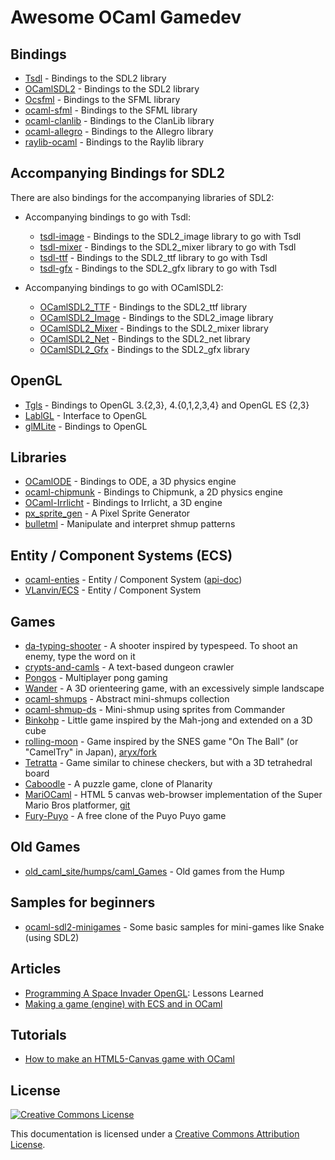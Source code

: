 # Awesome OCaml Gamedev

## Bindings

* [Tsdl][1] - Bindings to the SDL2 library
* [OCamlSDL2][2] - Bindings to the SDL2 library
* [Ocsfml][3] - Bindings to the SFML library
* [ocaml-sfml][4] - Bindings to the SFML library
* [ocaml-clanlib][5] - Bindings to the ClanLib library
* [ocaml-allegro][6] - Bindings to the Allegro library
* [raylib-ocaml][7] - Bindings to the Raylib library

## Accompanying Bindings for SDL2

There are also bindings for the accompanying libraries of SDL2:

* Accompanying bindings to go with Tsdl:
    * [tsdl-image][10] - Bindings to the SDL2\_image library to go with Tsdl
    * [tsdl-mixer][11] - Bindings to the SDL2\_mixer library to go with Tsdl
    * [tsdl-ttf][12] - Bindings to the SDL2\_ttf library to go with Tsdl
    * [tsdl-gfx][13] - Bindings to the SDL2\_gfx library to go with Tsdl

* Accompanying bindings to go with OCamlSDL2:
    * [OCamlSDL2\_TTF][15] - Bindings to the SDL2\_ttf library
    * [OCamlSDL2\_Image][16] - Bindings to the SDL2\_image library
    * [OCamlSDL2\_Mixer][17] - Bindings to the SDL2\_mixer library
    * [OCamlSDL2\_Net][18] - Bindings to the SDL2\_net library
    * [OCamlSDL2\_Gfx][19] - Bindings to the SDL2\_gfx library

## OpenGL

* [Tgls][30] - Bindings to OpenGL 3.{2,3}, 4.{0,1,2,3,4} and OpenGL ES {2,3}
* [LablGL][31] - Interface to OpenGL
* [glMLite][32] - Bindings to OpenGL

## Libraries

* [OCamlODE][40] - Bindings to ODE, a 3D physics engine
* [ocaml-chipmunk][41] - Bindings to Chipmunk, a 2D physics engine
* [OCaml-Irrlicht][42] - Bindings to Irrlicht, a 3D engine
* [px_sprite_gen][43] - A Pixel Sprite Generator
* [bulletml][44] - Manipulate and interpret shmup patterns

## Entity / Component Systems (ECS)

* [ocaml-enties][50] - Entity / Component System ([api-doc][51])
* [VLanvin/ECS][52] - Entity / Component System

## Games

* [da-typing-shooter][60] - A shooter inspired by typespeed. To shoot an enemy, type the word on it
* [crypts-and-camls][61] - A text-based dungeon crawler
* [Pongos][62] - Multiplayer pong gaming
* [Wander][63] - A 3D orienteering game, with an excessively simple landscape
* [ocaml-shmups][64] - Abstract mini-shmups collection
* [ocaml-shmup-ds][65] - Mini-shmup using sprites from Commander
* [Binkohp][66] - Little game inspired by the Mah-jong and extended on a 3D cube
* [rolling-moon][67] - Game inspired by the SNES game "On The Ball" (or "CamelTry" in Japan), [aryx/fork][68]
* [Tetratta][69] - Game similar to chinese checkers, but with a 3D tetrahedral board
* [Caboodle][70] - A puzzle game, clone of Planarity
* [MariOCaml][71] - HTML 5 canvas web-browser implementation of the Super Mario Bros platformer, [git][72]
* [Fury-Puyo][73] - A free clone of the Puyo Puyo game

## Old Games

* [old_caml_site/humps/caml_Games][100] - Old games from the Hump

## Samples for beginners

* [ocaml-sdl2-minigames][110] - Some basic samples for mini-games like Snake (using SDL2)


## Articles

* [Programming A Space Invader OpenGL][180]: Lessons Learned
* [Making a game (engine) with ECS and in OCaml][182]


## Tutorials

* [How to make an HTML5-Canvas game with OCaml][184]


## License

[![Creative Commons License](http://i.creativecommons.org/l/by/4.0/88x31.png)](https://creativecommons.org/licenses/by/4.0/)

This documentation is licensed under a [Creative Commons Attribution License](http://creativecommons.org/licenses/by/4.0/).


[1]: https://github.com/dbuenzli/tsdl
[2]: https://github.com/fccm/OCamlSDL2
[3]: https://github.com/JoeDralliam/Ocsfml
[4]: https://github.com/fccm/ocaml-sfml
[5]: https://github.com/fccm/ocaml-clanlib
[6]: https://github.com/fccm/ocaml-allegro
[7]: https://github.com/tjammer/raylib-ocaml

[10]: https://github.com/tokenrove/tsdl-image
[11]: https://github.com/tokenrove/tsdl-mixer
[12]: https://github.com/tokenrove/tsdl-ttf
[13]: https://github.com/fccm/tsdl-gfx

[15]: https://github.com/fccm/OCamlSDL2_TTF
[16]: https://github.com/fccm/OCamlSDL2_Image
[17]: https://github.com/fccm/OCamlSDL2_Mixer
[18]: https://github.com/fccm/OCamlSDL2_Net
[19]: https://github.com/fccm/OCamlSDL2_Gfx

[30]: https://github.com/dbuenzli/tgls
[31]: https://github.com/garrigue/lablgl
[32]: https://github.com/fccm/glMLite

[40]: https://github.com/fccm/OCamlODE
[41]: https://github.com/fccm/ocaml-chipmunk
[42]: https://github.com/fccm/OCaml-Irrlicht
[43]: https://github.com/fccm/px_sprite_gen
[44]: https://github.com/emillon/bulletml

[50]: https://github.com/fccm/ocaml-enties
[51]: http://decapode314.free.fr/ocaml/enties/doc/doc-2012-12-06/Ent.html
[52]: https://github.com/VLanvin/ECS

[60]: https://github.com/codename68/da-typing-shooter
[61]: https://github.com/alugocp/crypts-and-camls
[62]: https://github.com/cfcs/pongos
[63]: http://topoi.pooq.com/hendrik/dv/free/fun/wander/
[64]: https://github.com/fccm/ocaml-shmups
[65]: https://github.com/fccm/ocaml-shmup-ds
[66]: http://decapode314.free.fr/ocaml/GL/binkohp.html
[67]: http://decapode314.free.fr/ocaml/chipmunk/rolling-moon.html
[68]: https://github.com/aryx/fork-rolling-moon
[69]: http://decapode314.free.fr/ocaml/Tetratta/
[70]: https://juripakaste.fi/caboodle.html
[71]: https://matthewhsu.me/mariocaml/
[72]: https://github.com/mahsu/MariOCaml
[73]: http://furypuyo.forge.ocamlcore.org/

[100]: https://caml.inria.fr/pub/old_caml_site/humps/caml_Games.html

[110]: https://github.com/fccm/ocaml-sdl2-minigames/

[180]: https://marmelab.com/blog/2020/02/21/ocaml-and-opengl-in-practice.html
[182]: https://dev.to/sheosi/making-a-game-engine-with-ecs-and-in-ocaml-2oma
[184]: http://decapode314.free.fr/re/tut/ocaml-re-tut.html
